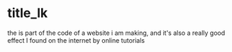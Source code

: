 # title_lk
the is part of the code of a website i am making, and it's also a really good effect I found on the internet by online tutorials
